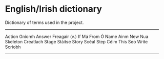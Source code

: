 # English/Irish dictionary

Dictionary of terms used in the project.

----------- -----------
 Action      Gníomh
 Answer      Freagair (v.)
 If          Má
 From        Ó
 Name        Ainm
 New         Nua
 Skeleton    Creatlach
 Stage       Stáitse
 Story       Scéal
 Step        Céim
 This        Seo
 Write       Scríobh
----------- ------------
